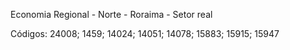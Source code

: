 Economia Regional - Norte - Roraima  - Setor real

Códigos: 24008; 1459; 14024; 14051; 14078; 15883; 15915; 15947